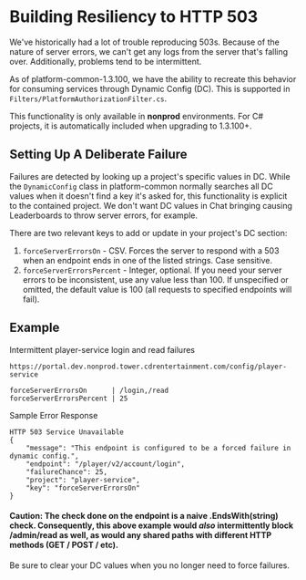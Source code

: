 # Building Resiliency to HTTP 503

We've historically had a lot of trouble reproducing 503s.  Because of the nature of server errors, we can't get any logs from the server that's falling over.  Additionally, problems tend to be intermittent.

As of platform-common-1.3.100, we have the ability to recreate this behavior for consuming services through Dynamic Config (DC).  This is supported in `Filters/PlatformAuthorizationFilter.cs`.

This functionality is only available in **nonprod** environments.  For C# projects, it is automatically included when upgrading to 1.3.100+.

## Setting Up A Deliberate Failure

Failures are detected by looking up a project's specific values in DC.  While the `DynamicConfig` class in platform-common normally searches all DC values when it doesn't find a key it's asked for, this functionality is explicit to the contained project.  We don't want DC values in Chat bringing causing Leaderboards to throw server errors, for example.

There are two relevant keys to add or update in your project's DC section:

1. `forceServerErrorsOn` - CSV.  Forces the server to respond with a 503 when an endpoint ends in one of the listed strings.  Case sensitive.
2. `forceServerErrorsPercent` - Integer, optional.  If you need your server errors to be inconsistent, use any value less than 100.  If unspecified or omitted, the default value is 100 (all requests to specified endpoints will fail).

## Example

Intermittent player-service login and read failures

```
https://portal.dev.nonprod.tower.cdrentertainment.com/config/player-service

forceServerErrorsOn      | /login,/read
forceServerErrorsPercent | 25
```

Sample Error Response
```
HTTP 503 Service Unavailable
{
    "message": "This endpoint is configured to be a forced failure in dynamic config.",
    "endpoint": "/player/v2/account/login",
    "failureChance": 25,
    "project": "player-service",
    "key": "forceServerErrorsOn"
}
```

#### Caution: The check done on the endpoint is a naive .EndsWith(string) check.  Consequently, this above example would _also_ intermittently block /admin/read as well, as would any shared paths with different HTTP methods (GET / POST / etc).

Be sure to clear your DC values when you no longer need to force failures.